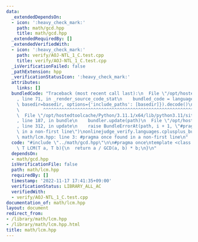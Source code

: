 ```yaml
---
data:
  _extendedDependsOn:
  - icon: ':heavy_check_mark:'
    path: math/gcd.hpp
    title: math/gcd.hpp
  _extendedRequiredBy: []
  _extendedVerifiedWith:
  - icon: ':heavy_check_mark:'
    path: verify/AOJ-NTL_1_C.test.cpp
    title: verify/AOJ-NTL_1_C.test.cpp
  _isVerificationFailed: false
  _pathExtension: hpp
  _verificationStatusIcon: ':heavy_check_mark:'
  attributes:
    links: []
  bundledCode: "Traceback (most recent call last):\n  File \"/opt/hostedtoolcache/Python/3.11.1/x64/lib/python3.11/site-packages/onlinejudge_verify/documentation/build.py\"\
    , line 71, in _render_source_code_stat\n    bundled_code = language.bundle(stat.path,\
    \ basedir=basedir, options={'include_paths': [basedir]}).decode()\n          \
    \         ^^^^^^^^^^^^^^^^^^^^^^^^^^^^^^^^^^^^^^^^^^^^^^^^^^^^^^^^^^^^^^^^^^^^^^^^^^^^^^^^^\n\
    \  File \"/opt/hostedtoolcache/Python/3.11.1/x64/lib/python3.11/site-packages/onlinejudge_verify/languages/cplusplus.py\"\
    , line 187, in bundle\n    bundler.update(path)\n  File \"/opt/hostedtoolcache/Python/3.11.1/x64/lib/python3.11/site-packages/onlinejudge_verify/languages/cplusplus_bundle.py\"\
    , line 312, in update\n    raise BundleErrorAt(path, i + 1, \"#pragma once found\
    \ in a non-first line\")\nonlinejudge_verify.languages.cplusplus_bundle.BundleErrorAt:\
    \ math/lcm.hpp: line 3: #pragma once found in a non-first line\n"
  code: "#include \"../math/gcd.hpp\"\n\n#pragma once\ntemplate <class T>\ninline\
    \ T LCM(T a, T b){\n  return a / GCD(a, b) * b;\n}\n"
  dependsOn:
  - math/gcd.hpp
  isVerificationFile: false
  path: math/lcm.hpp
  requiredBy: []
  timestamp: '2022-11-17 17:41:35+09:00'
  verificationStatus: LIBRARY_ALL_AC
  verifiedWith:
  - verify/AOJ-NTL_1_C.test.cpp
documentation_of: math/lcm.hpp
layout: document
redirect_from:
- /library/math/lcm.hpp
- /library/math/lcm.hpp.html
title: math/lcm.hpp
---
```

